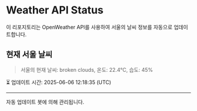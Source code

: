 
# Weather API Status

이 리포지토리는 OpenWeather API를 사용하여 서울의 날씨 정보를 자동으로 업데이트합니다.

## 현재 서울 날씨
> 서울의 현재 날씨: broken clouds, 온도: 22.4°C, 습도: 45%

⏳ 업데이트 시간: 2025-06-06 12:18:35 (UTC)

---
자동 업데이트 봇에 의해 관리됩니다.

